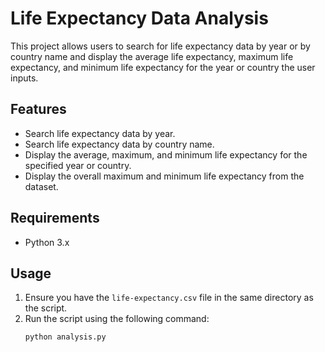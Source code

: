 # Life Expectancy Data Analysis

This project allows users to search for life expectancy data by year or by country name and display the average life expectancy, maximum life expectancy, and minimum life expectancy for the year or country the user inputs.

## Features

- Search life expectancy data by year.
- Search life expectancy data by country name.
- Display the average, maximum, and minimum life expectancy for the specified year or country.
- Display the overall maximum and minimum life expectancy from the dataset.

## Requirements

- Python 3.x

## Usage

1. Ensure you have the `life-expectancy.csv` file in the same directory as the script.
2. Run the script using the following command:
   ```sh
   python analysis.py

